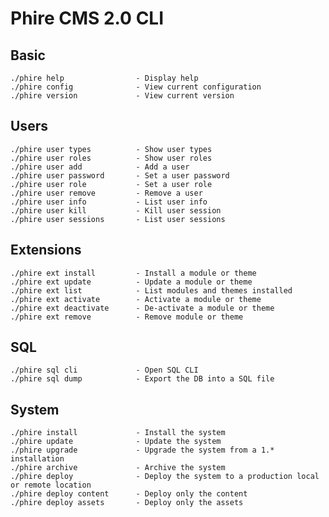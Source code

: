Phire CMS 2.0 CLI
=================

Basic
-----

    ./phire help                - Display help
    ./phire config              - View current configuration
    ./phire version             - View current version

Users
-----

    ./phire user types          - Show user types
    ./phire user roles          - Show user roles
    ./phire user add            - Add a user
    ./phire user password       - Set a user password
    ./phire user role           - Set a user role
    ./phire user remove         - Remove a user
    ./phire user info           - List user info
    ./phire user kill           - Kill user session
    ./phire user sessions       - List user sessions

Extensions
----------

    ./phire ext install         - Install a module or theme
    ./phire ext update          - Update a module or theme
    ./phire ext list            - List modules and themes installed
    ./phire ext activate        - Activate a module or theme
    ./phire ext deactivate      - De-activate a module or theme
    ./phire ext remove          - Remove module or theme

SQL
---

    ./phire sql cli             - Open SQL CLI
    ./phire sql dump            - Export the DB into a SQL file

System
------

    ./phire install             - Install the system
    ./phire update              - Update the system
    ./phire upgrade             - Upgrade the system from a 1.* installation
    ./phire archive             - Archive the system
    ./phire deploy              - Deploy the system to a production local or remote location
    ./phire deploy content      - Deploy only the content
    ./phire deploy assets       - Deploy only the assets
